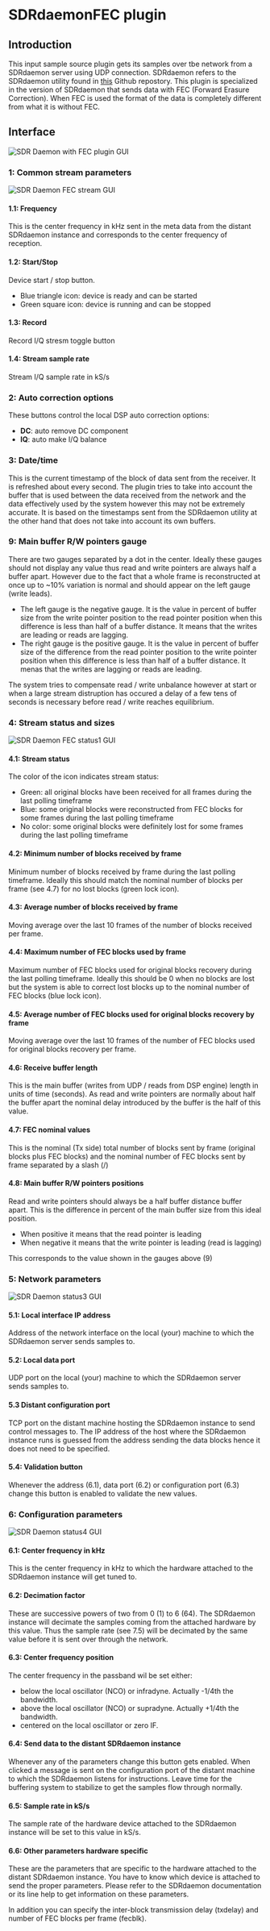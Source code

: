 <h1>SDRdaemonFEC plugin</h1>

<h2>Introduction</h2>

This input sample source plugin gets its samples over tbe network from a SDRdaemon server using UDP connection. SDRdaemon refers to the SDRdaemon utility found in [this](https://github.com/f4exb/sdrdaemon) Github repostory. This plugin is specialized in the version of SDRdaemon that sends data with FEC (Forward Erasure Correction). When FEC is used the format of the data is completely different from what it is without FEC.

<h2>Interface</h2>

![SDR Daemon with FEC plugin GUI](../../../doc/img/SDRdaemonFEC_plugin.png)

<h3>1: Common stream parameters</h3>

![SDR Daemon FEC stream GUI](../../../doc/img/SDRdaemonFEC_plugin_01.png)

<h4>1.1: Frequency</h4>

This is the center frequency in kHz sent in the meta data from the distant SDRdaemon instance and corresponds to the center frequency of reception.

<h4>1.2: Start/Stop</h4>

Device start / stop button. 

  - Blue triangle icon: device is ready and can be started
  - Green square icon: device is running and can be stopped
  
<h4>1.3: Record</h4>

Record I/Q stresm toggle button

<h4>1.4: Stream sample rate</h4>

Stream I/Q sample rate in kS/s 

<h3>2: Auto correction options</h3>

These buttons control the local DSP auto correction options:

  - **DC**: auto remove DC component
  - **IQ**: auto make I/Q balance
  
<h3>3: Date/time</h3>

This is the current timestamp of the block of data sent from the receiver. It is refreshed about every second. The plugin tries to take into account the buffer that is used between the data received from the network and the data effectively used by the system however this may not be extremely accurate. It is based on the timestamps sent from the SDRdaemon utility at the other hand that does not take into account its own buffers.

<h3>9: Main buffer R/W pointers gauge</h3>

There are two gauges separated by a dot in the center. Ideally these gauges should not display any value thus read and write pointers are always half a buffer apart. However due to the fact that a whole frame is reconstructed at once up to ~10% variation is normal and should appear on the left gauge (write leads).

  - The left gauge is the negative gauge. It is the value in percent of buffer size from the write pointer position to the read pointer position when this difference is less than half of a buffer distance. It means that the writes are leading or reads are lagging.
  - The right gauge is the positive gauge. It is the value in percent of buffer size of the difference from the read pointer position to the write pointer position when this difference is less than half of a buffer distance. It menas that the writes are lagging or reads are leading.
  
The system tries to compensate read / write unbalance however at start or when a large stream distruption has occured a delay of a few tens of seconds is necessary before read / write reaches equilibrium.

<h3>4: Stream status and sizes</h3>

![SDR Daemon FEC status1 GUI](../../../doc/img/SDRdaemonFEC_plugin_04.png)

<h4>4.1: Stream status</h4>

The color of the icon indicates stream status:

  - Green: all original blocks have been received for all frames during the last polling timeframe
  - Blue: some original blocks were reconstructed from FEC blocks for some frames during the last polling timeframe
  - No color: some original blocks were definitely lost for some frames during the last polling timeframe

<h4>4.2: Minimum number of blocks received by frame</h4>

Minimum number of blocks received by frame during the last polling timeframe. Ideally this should match the nominal number of blocks per frame (see 4.7) for no lost blocks (green lock icon).

<h4>4.3: Average number of blocks received by frame</h4>

Moving average over the last 10 frames of the number of blocks received per frame.

<h4>4.4: Maximum number of FEC blocks used by frame</h4>

Maximum number of FEC blocks used for original blocks recovery during the last polling timeframe. Ideally this should be 0 when no blocks are lost but the system is able to correct lost blocks up to the nominal number of FEC blocks (blue lock icon).

<h4>4.5: Average number of FEC blocks used for original blocks recovery by frame</h4>

Moving average over the last 10 frames of the number of FEC blocks used for original blocks recovery per frame.

<h4>4.6: Receive buffer length</h4>

This is the main buffer (writes from UDP / reads from DSP engine) length in units of time (seconds). As read and write pointers are normally about half the buffer apart the nominal delay introduced by the buffer is the half of this value.

<h4>4.7: FEC nominal values</h4>

This is the nominal (Tx side) total number of blocks sent by frame (original blocks plus FEC blocks) and the nominal number of FEC blocks sent by frame separated by a slash (/)

<h4>4.8: Main buffer R/W pointers positions</h4>

Read and write pointers should always be a half buffer distance buffer apart. This is the difference in percent of the main buffer size from this ideal position.

  - When positive it means that the read pointer is leading
  - When negative it means that the write pointer is leading (read is lagging)
  
This corresponds to the value shown in the gauges above (9)

<h3>5: Network parameters</h3>

![SDR Daemon status3 GUI](../../../doc/img/SDRdaemon_plugin_06.png)

<h4>5.1: Local interface IP address</h4>

Address of the network interface on the local (your) machine to which the SDRdaemon server sends samples to.

<h4>5.2: Local data port</h4>

UDP port on the local (your) machine to which the SDRdaemon server sends samples to.

<h4>5.3 Distant configuration port</h4>

TCP port on the distant machine hosting the SDRdaemon instance to send control messages to. The IP address of the host where the SDRdaemon instance runs is guessed from the address sending the data blocks hence it does not need to be specified.

<h4>5.4: Validation button</h4>

Whenever the address (6.1), data port (6.2) or configuration port (6.3) change this button is enabled to validate the new values.

<h3>6: Configuration parameters</h3>

![SDR Daemon status4 GUI](../../../doc/img/SDRdaemon_plugin_07.png)

<h4>6.1: Center frequency in kHz</h4>

This is the center frequency in kHz to which the hardware attached to the SDRdaemon instance will get tuned to.

<h4>6.2: Decimation factor</h4>

These are successive powers of two from 0 (1) to 6 (64). The SDRdaemon instance will decimate the samples coming from the attached hardware by this value. Thus the sample rate (see 7.5) will be decimated by the same value before it is sent over through the network.

<h4>6.3: Center frequency position</h4>

The center frequency in the passband wil be set either:

  - below the local oscillator (NCO) or infradyne. Actually -1/4th the bandwidth.
  - above the local oscillator (NCO) or supradyne. Actually +1/4th the bandwidth.
  - centered on the local oscillator or zero IF.
  
<h4>6.4: Send data to the distant SDRdaemon instance</h4>

Whenever any of the parameters change this button gets enabled. When clicked a message is sent on the configuration port of the distant machine to which the SDRdaemon listens for instructions. Leave time for the buffering system to stabilize to get the samples flow through normally.

<h4>6.5: Sample rate in kS/s</h4>

The sample rate of the hardware device attached to the SDRdaemon instance will be set to this value in kS/s.

<h4>6.6: Other parameters hardware specific</h4>

These are the parameters that are specific to the hardware attached to the distant SDRdaemon instance. You have to know which device is attached to send the proper parameters. Please refer to the SDRdaemon documentation or its line help to get information on these parameters. 

In addition you can specify the inter-block transmission delay (txdelay) and number of FEC blocks per frame (fecblk).
